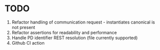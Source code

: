 # TODO

1. Refactor handling of communication request - instantiates canonical is not present
2. Refactor assertions for readability and performance
3. Handle PD identifier REST resolution (file currently supported)
4. Github CI action